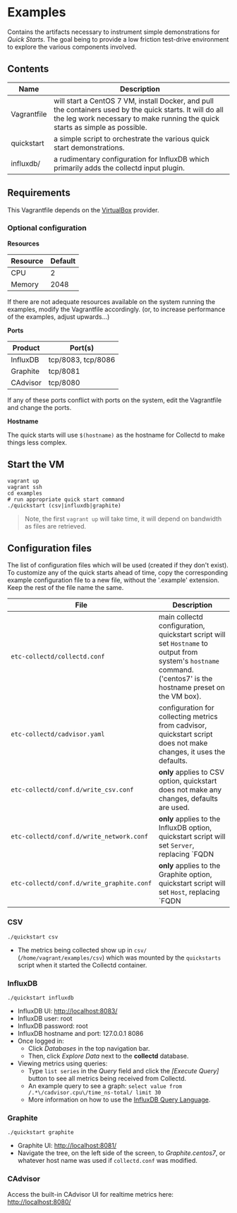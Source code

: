 # Examples

Contains the artifacts necessary to instrument simple demonstrations for *Quick Starts*. The goal being to provide a low friction test-drive environment to explore the various components involved.


## Contents

Name | Description
---- | -----------
Vagrantfile | will start a CentOS 7 VM, install Docker, and pull the containers used by the quick starts. It will do all the leg work necessary to make running the quick starts as simple as possible.
quickstart | a simple script to orchestrate the various quick start demonstrations.
influxdb/ | a rudimentary configuration for InfluxDB which primarily adds the collectd input plugin.


## Requirements

This Vagrantfile depends on the [VirtualBox](https://www.virtualbox.org/) provider. 


### Optional configuration

**Resources**

Resource | Default
-------- | -------
CPU | 2
Memory | 2048

If there are not adequate resources available on the system running the examples, modify the Vagrantfile accordingly. (or, to increase performance of the examples, adjust upwards...)

**Ports**

Product | Port(s)
------- | ----
InfluxDB | tcp/8083, tcp/8086
Graphite | tcp/8081
CAdvisor | tcp/8080

If any of these ports conflict with ports on the system, edit the Vagrantfile and change the ports.

**Hostname**

The quick starts will use `$(hostname)` as the hostname for Collectd to make things less complex.  


## Start the VM

```
vagrant up
vagrant ssh
cd examples
# run appropriate quick start command
./quickstart (csv|influxdb|graphite)
```
> Note, the first `vagrant up` will take time, it will depend on bandwidth as files are retrieved.


## Configuration files

The list of configuration files which will be used (created if they don't exist). To customize any of the quick starts ahead of time, copy the corresponding example configuration file to a new file, without the '.example' extension. Keep the rest of the file name the same.

File | Description
---------------------------- | -----------
<code style="white-space: pre">etc-collectd/collectd.conf</code> | main collectd configuration, quickstart script will set `Hostname` to output from system's `hostname` command. ('centos7' is the hostname preset on the VM box).
<code style="white-space: pre">etc-collectd/cadvisor.yaml</code> | configuration for collecting metrics from cadvisor, quickstart script does not make changes, it uses the defaults.
<code style="white-space: pre">etc-collectd/conf.d/write_csv.conf</code> | **only** applies to CSV option, quickstart does not make any changes, defaults are used. 
<code style="white-space: pre">etc-collectd/conf.d/write_network.conf</code> | **only** applies to the InfluxDB option, quickstart script will set `Server`, replacing `FQDN|IP` with the IP address of the container running InfluxDB:<br />`docker inspect -f '{{.NetworkSettings.IPAddress}}' influxdb`.
<code style="white-space: pre">etc-collectd/conf.d/write_graphite.conf</code> | **only** applies to the Graphite option, quickstart script will set `Host`, replacing `FQDN|IP` with the IP address of the container running Graphite:<br />`docker inspect -f '{{.NetworkSettings.IPAddress}}' graphite`.


### CSV

```
./quickstart csv
```

* The metrics being collected show up in `csv/` (`/home/vagrant/examples/csv`) which was mounted by the `quickstarts` script when it started the Collectd container.


### InfluxDB

```
./quickstart influxdb
```

* InfluxDB UI: <http://localhost:8083/>
* InfluxDB user: root
* InfluxDB password: root
* InfluxDB hostname and port: 127.0.0.1 8086
* Once logged in:
	*  Click *Databases* in the top navigation bar.
	*  Then, click *Explore Data* next to the **collectd** database.
* Viewing metrics using queries:
	* Type `list series` in the *Query* field and click the *[Execute Query]* button to see all metrics being received from Collectd.
	* An example query to see a graph: `select value from /.*\/cadvisor.cpu\/time_ns-total/ limit 30`
	* More information on how to use the [InfluxDB Query Language](http://influxdb.com/docs/v0.8/api/query_language.html).


### Graphite

```
./quickstart graphite
```

* Graphite UI: <http://localhost:8081/>
* Navigate the tree, on the left side of the screen, to *Graphite.centos7*, or whatever host name was used if `collectd.conf` was modified.


### CAdvisor

Access the built-in CAdvisor UI for realtime metrics here: <http://localhost:8080/>